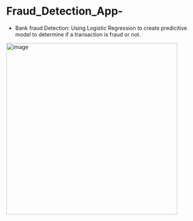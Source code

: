 # Fraud_Detection_App-
- Bank fraud Detection:  Using Logistic Regression to create predicitive model to determine if a transaction is fraud or not. 

<img width="452" alt="image" src="https://github.com/user-attachments/assets/aed77966-a763-4de0-9428-878e87db04fa" />
